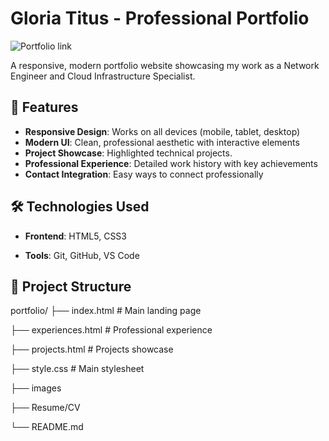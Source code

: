 # Gloria Titus - Professional Portfolio

![Portfolio link](https://gloriatitus.vercel.app/)

A responsive, modern portfolio website showcasing my work as a Network Engineer and Cloud Infrastructure Specialist.

## 🚀 Features

- **Responsive Design**: Works on all devices (mobile, tablet, desktop)
- **Modern UI**: Clean, professional aesthetic with interactive elements
- **Project Showcase**: Highlighted technical projects.
- **Professional Experience**: Detailed work history with key achievements
- **Contact Integration**: Easy ways to connect professionally

## 🛠️ Technologies Used

- **Frontend**: 
  HTML5,
  CSS3

- **Tools**:
  Git,
  GitHub,
  VS Code

## 📂 Project Structure

portfolio/
├── index.html   # Main landing page

├── experiences.html # Professional experience

├── projects.html    # Projects showcase

├── style.css        # Main stylesheet

├── images

├── Resume/CV

└── README.md 
